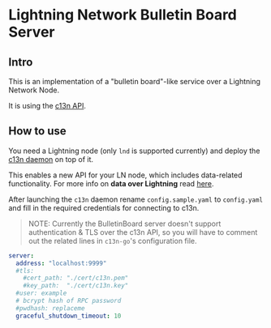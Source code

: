 # Lightning Network Bulletin Board Server

## Intro

This is an implementation of a "bulletin board"-like service over a Lightning Network Node.

It is using the [c13n API](https://docs.c13n.io/projects/api/en/latest/).

## How to use

You need a Lightning node (only `lnd` is supported currently) and deploy the [c13n daemon](https://github.com/c13n-io/c13n-go) on top of it.

This enables a new API for your LN node, which includes data-related functionality. For more info on **data over Lightning** read [here](https://c13n.io/about/).

After launching the `c13n` daemon rename `config.sample.yaml` to `config.yaml` and fill in the required credentials for connecting to c13n.

> NOTE: Currently the BulletinBoard server doesn't support authentication & TLS over the c13n API, so you will have to comment out the related lines in `c13n-go`'s configuration file.
```yaml
server:
  address: "localhost:9999"
  #tls:
    #cert_path: "./cert/c13n.pem"
    #key_path:  "./cert/c13n.key"
  #user: example
  # bcrypt hash of RPC password
  #pwdhash: replaceme
  graceful_shutdown_timeout: 10
```